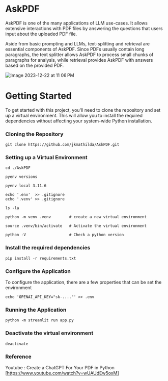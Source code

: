 # AskPDF
AskPDF is one of the many applications of LLM use-cases. It allows extensive interactions with PDF files by answering the questions that users input about the uploaded PDF file.

Aside from basic prompting and LLMs, text-splitting and retrieval are essential components of AskPDF. Since PDFs usually contain long paragraphs, the text splitter allows AskPDF to process small chunks of paragraphs for analysis, while retrieval provides AskPDF with answers based on the provided PDF. 

![Image 2023-12-22 at 11 06 PM](https://github.com/jkmathilda/ChatGPT-Chatbot/assets/142202145/25da1fef-1ed8-40a8-a80b-de50aaf1c648)

# Getting Started

To get started with this project, you'll need to clone the repository and set up a virtual environment. This will allow you to install the required dependencies without affecting your system-wide Python installation.

### Cloning the Repository

    git clone https://github.com/jkmathilda/AskPDF.git

### Setting up a Virtual Environment

    cd ./AskPDF

    pyenv versions

    pyenv local 3.11.6

    echo '.env'  >> .gitignore
    echo '.venv' >> .gitignore

    ls -la

    python -m venv .venv        # create a new virtual environment

    source .venv/bin/activate   # Activate the virtual environment

    python -V                   # Check a python version

### Install the required dependencies

    pip install -r requirements.txt

### Configure the Application

To configure the application, there are a few properties that can be set the environment

    echo 'OPENAI_API_KEY="sk-...."' >> .env

### Running the Application

    python -m streamlit run app.py

### Deactivate the virtual environment

    deactivate

### Reference

Youtube : Create a ChatGPT For Your PDF in Python
[https://www.youtube.com/watch?v=wUAUdEw5oxM]